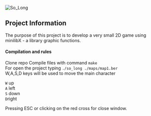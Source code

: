 ![So_Long](https://github.com/carlarfranca/so_long/blob/96dfbb0a0661ff6452d5b40ae71b4a058642a08b/so_long.gif)
## Project Information

The purpose of this project is to develop a very small 2D game using minilibX - a library graphic functions.

#### Compilation and rules

  Clone repo
  Compile files with command ```make```<br>
  For open the project typing ```./so_long ./maps/map1.ber ``` <br>
  W,A,S,D  keys will be used to move the main character <br>

  ``` W ``` up <br>
  ``` A ``` left <br>
  ``` S ``` down <br>
  ``` D ```right <br>
        
  Pressing ESC or clicking on the red cross for close window. <br>
